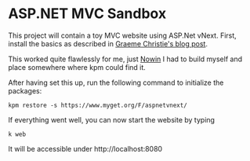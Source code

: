 ASP.NET MVC Sandbox
===================
This project will contain a toy MVC website using ASP.Net vNext. First, install the basics as described in [Graeme Christie's blog post](http://graemechristie.github.io/graemechristie/blog/2014/05/26/asp-dot-net-vnext-on-osx-and-linux/).

This worked quite flawlessly for me, just [Nowin](https://github.com/Bobris/Nowin) I had to build myself and place somewhere where kpm could find it.

After having set this up, run the following command to initialize the packages:

    kpm restore -s https://www.myget.org/F/aspnetvnext/

If everything went well, you can now start the website by typing

    k web

It will be accessible under http://localhost:8080

